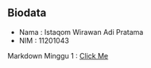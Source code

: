 ## Biodata
- Nama  : Istaqom Wirawan Adi Pratama
- NIM   : 11201043

Markdown Minggu 1 : [Click Me](tugas%201/minggu%201.md)
